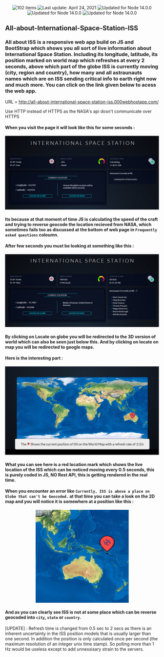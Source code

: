 
<div align="center">
  <img src="https://img.shields.io/badge/User%20Count-8-blue" alt="102 items">    <img id="last-update-badge" src="https://img.shields.io/badge/Open%20Source-%E2%9D%A4%EF%B8%8F-green" alt="Last update: April 24, 2021">    <img src="https://img.shields.io/badge/Libraries-Discord-red" alt="Updated for Node 14.0.0">     <img src="https://img.shields.io/badge/Libraries-Discord--Webhook-red" alt="Updated for Node 14.0.0">    <img src="https://img.shields.io/badge/Last%20Update-4%2F%20May%2F%202021-yellowgreen" alt="Updated for Node 14.0.0">
</div>

## All-about-International-Space-Station-ISS
### All about ISS is a responsive web app build on JS and BootStrap which shows you all sort of live information about International Space Station. Including its longitude, latitude, its position marked on world map which refreshes at every 2 seconds, above which part of the globe ISS is currently moving (city, region and country), how many and all astraunauts names which are on ISS sending critical info to earth right now and much more. You can click on the link given below to acess the web app.

URL = http://all-about-international-space-station-iss.000webhostapp.com/

Use HTTP instead of HTTPS as the NASA's api dosn't communicate over HTTPS 

#### When you visit the page it will look like this for some seconds : 
![GitHub Logo](/components/ss1.png)
#### Its because at that moment of time JS is calculating the speed of the craft and trying to reverse geocode the location recieved from NASA, which sometimes fails too as discussed at the bottom of web page in `Frequently asked questions` coloumn.

#### After few seconds you must be looking at something like this :
![GitHub Logo](/components/ss2.png)
#### By clicking on Locate on globe you will be redirected to the 3D version of world which can also be seen just below this. And by clicking on locate on map you will be redirected to google maps.

#### Here is the interesting part :
![GitHub Logo](/components/ss3.png)
#### What you can see here is a red location mark which shows the live location of the ISS which can be noticed moving every 0.5 seconds, this is purely coded in JS, NO Rest API, this is getting rendered in the real time.

#### When you encounter an error like `Currently, ISS is above a place on Globe that can't be Geocoded.` at that time you can take a look on the 2D map and you will notice it is somewhere at a position like this :
<div align="center">  <img src="/components/ss4.png" > </div>

#### And as you can clearly see ISS is not at some place which can be reverse geocoded into `city`, `state` or `country`.

[UPDATE] : Refresh time is changed from 0.5 sec to 2 secs as there is an inherent uncertainty in the ISS position models that is usually larger than one second. In addition the position is only calculated once per second (the maximum resolution of an integer unix time stamp). So polling more than 1 Hz would be useless except to add unnessisary strain to the servers.
